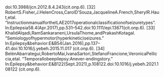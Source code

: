 doi:10.3988/jcn.2012.8.4.243(cit.onp.6).
[32] RobertS.Fisher,J.HelenCross,CarolD’Souza,JacquelineA.French,SherylR.Haut,etal.
“InstructionmanualfortheILAE2017operationalclassificationofseizuretypes”.
In:Epilepsia58.4(Apr.2017),pp.531–542.doi:10.1111/epi.13671(cit.onp.6).
[33] KhalidAlqadi,RamSankaraneni,UrsulaThome,andPrakashKotagal.
“Semiologyofhypermotor(hyperkinetic)seizures.”
In:Epilepsy&behavior:E&B54(Jan.2016),pp.137–41.doi:10.1016/j.yebeh.2015.11.017
(cit.onp.6).
[34] BelénAbarrategui,RobertoMai,IvanaSartori,StefanoFrancione,VeronicaPelliccia,etal.
“Temporallobeepilepsy:Anever-endingstory.”
In:Epilepsy&behavior:E&B122(Sept.2021),p.108122.doi:10.1016/j.yebeh.2021.108122
(cit.onp.6).